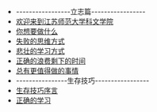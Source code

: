 - -----------------立志篇-----------------
- [欢迎来到江苏师范大学科文学院](determined/README.md)
- [你想要做什么](determined/01.md)
- [失败的思维方式](determined/02.md)
- [悲壮的学习方式](determined/03.md)
- [正确的浪费剩下的时间](determined/04.md)
- [总有更值得做的事情](determined/05.md)
- ----------------生存技巧-----------------
- [生存技巧序言](existence/README.md)
- [正确的学习](existence/01.md)
